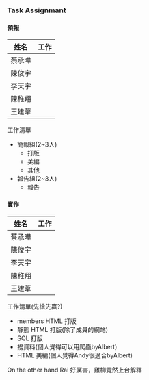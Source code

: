 ### Task Assignmant

#### 預報
|姓名|工作|
|----|----|
|蔡承曄||
|陳俊宇||
|李天宇||
|陳稚翔||
|王建葦||

工作清單
- 簡報組(2~3人)
  - 打版
  - 美編
  - 其他
- 報告組(2~3人)
  - 報告

#### 實作
|姓名|工作|
|----|----|
|蔡承曄||
|陳俊宇||
|李天宇||
|陳稚翔||
|王建葦||

工作清單(先搶先贏?)
- members HTML 打版
- 靜態 HTML 打版(除了成員的網站)
- SQL 打版
- 撈資料(個人覺得可以用爬蟲byAlbert)
- HTML 美編(個人覺得Andy很適合byAlbert)

On the other hand Rai 好厲害，雞柳竟然上台解釋
